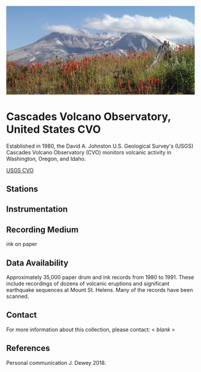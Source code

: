 <!---
layout              : page
show_meta           : false
title               : "Cascades Volcano Observatory, United States "
subheadline         : "CVO"
teaser              : "More information about this station"
header:
   image_fullwidth  : "cvo.jpg"
permalink           : "/organizations/cvo"
breadcrumb          : true
--->

![some dummy txt](../../images/cvo.jpg)

# Cascades Volcano Observatory, United States CVO
Established in 1980, the David A. Johnston U.S. Geological Survey's (USGS) Cascades Volcano Observatory (CVO) monitors volcanic activity in Washington, Oregon, and Idaho.

[USGS CVO](https://www.usgs.gov/observatories/cvo)

## Stations



## Instrumentation


## Recording Medium
ink on paper


## Data Availability

Approximately 35,000 paper drum and ink records from 1980 to 1991. These include recordings of dozens of volcanic eruptions and significant earthquake sequences at Mount St. Helens. Many of the records have been scanned.


## Contact
For more information about this collection, please contact: \< *blank* \>

## References

Personal communication J. Dewey 2018.
